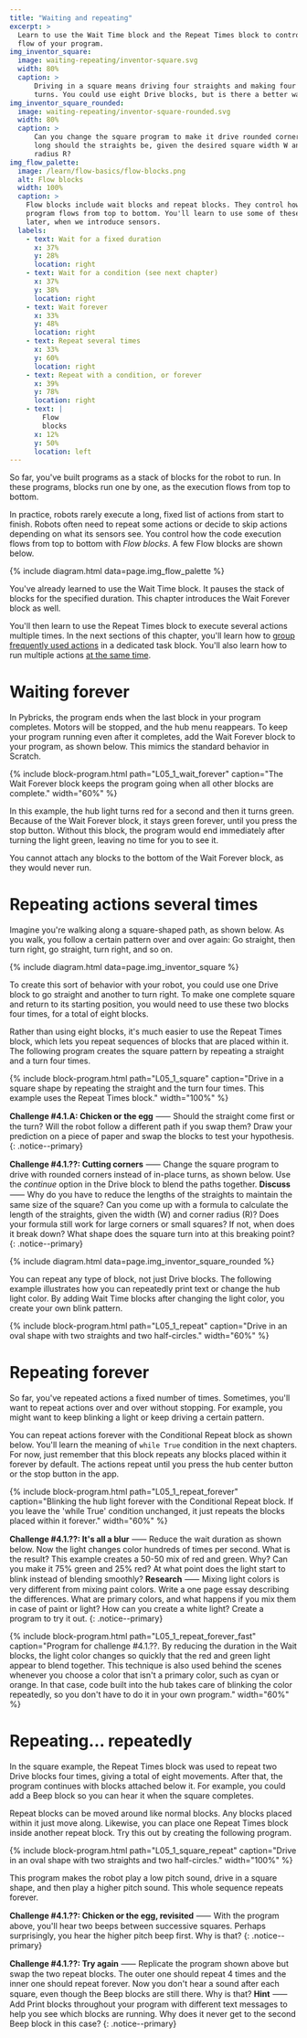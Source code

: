 ```yaml
---
title: "Waiting and repeating"
excerpt: >
  Learn to use the Wait Time block and the Repeat Times block to control the
  flow of your program.
img_inventor_square:
  image: waiting-repeating/inventor-square.svg
  width: 80%
  caption: >
      Driving in a square means driving four straights and making four 90-degree
      turns. You could use eight Drive blocks, but is there a better way?
img_inventor_square_rounded:
  image: waiting-repeating/inventor-square-rounded.svg
  width: 80%
  caption: >
      Can you change the square program to make it drive rounded corners? How
      long should the straights be, given the desired square width W and corner
      radius R?
img_flow_palette:
  image: /learn/flow-basics/flow-blocks.png
  alt: Flow blocks
  width: 100%
  caption: >
    Flow blocks include wait blocks and repeat blocks. They control how your
    program flows from top to bottom. You'll learn to use some of these blocks
    later, when we introduce sensors.
  labels:
    - text: Wait for a fixed duration
      x: 37%
      y: 28%
      location: right
    - text: Wait for a condition (see next chapter)
      x: 37%
      y: 38%
      location: right
    - text: Wait forever
      x: 33%
      y: 48%
      location: right
    - text: Repeat several times
      x: 33%
      y: 60%
      location: right
    - text: Repeat with a condition, or forever
      x: 39%
      y: 78%
      location: right
    - text: |
        Flow
        blocks
      x: 12%
      y: 50%
      location: left
---
```



So far, you've built programs as a stack of blocks for the robot to run. 
In these programs, blocks run one by one, as the execution flows from top to bottom.

In practice, robots rarely execute a long, fixed list of actions from start to
finish. Robots often need to repeat some actions or decide to skip actions
depending on what its sensors see. You control how the code execution flows
from top to bottom with _Flow blocks_. A few Flow blocks are shown
below.

{% include diagram.html data=page.img_flow_palette %}


You've already learned to use the Wait Time block. It pauses the stack of blocks for
the specified duration. This chapter introduces the Wait Forever block as well.

You'll then learn to use the Repeat Times block to execute several actions
multiple times. In the next sections of this chapter, you'll learn how to
[group frequently used actions](/learn/flow-basics/tasks-functions/)
in a dedicated task block. You'll also learn how to run multiple actions [at
the same time](/learn/flow-basics/multitasking/).

# Waiting forever

In Pybricks, the program ends when the last block in your program completes.
Motors will be stopped, and the hub menu reappears. To keep your program
running even after it completes, add the Wait Forever block to your program, as
shown below. This mimics the standard behavior in Scratch.


{% include block-program.html
path="L05_1_wait_forever"
caption="The Wait Forever block keeps the program going when all other blocks are complete."
width="60%"
%}

In this example, the hub light turns red for a second and then it turns green.
Because of the Wait Forever block, it stays green forever, until you press
the stop button. Without this block, the program would end immediately after
turning the light green, leaving no time for you to see it.

You cannot attach any blocks to the bottom of the Wait Forever block, as they
would never run.

# Repeating actions several times

Imagine you're walking along a square-shaped path, as shown below. As you walk,
you follow a certain pattern over and over again: Go straight, then turn right,
go straight, turn right, and so on.


{% include diagram.html data=page.img_inventor_square %}


To create this sort of behavior with your robot, you could use one Drive block
to go straight and another to turn right. To make one complete square and return
to its starting position, you would need to use these two blocks four times, for
a total of eight blocks.

Rather than using eight blocks, it's much easier to use the Repeat Times block, which
lets you repeat sequences of blocks that are placed within it. The following
program creates the square pattern by repeating a straight and a turn four
times.

{% include block-program.html
path="L05_1_square"
caption="Drive in a square shape by repeating the straight and the turn four times. This example uses the Repeat Times block."
width="100%"
%}

**Challenge #4.1.A: Chicken or the egg** ⸺ Should the straight come first or
the turn? Will the robot follow a different path if you swap them?
Draw your prediction on a piece of paper and swap the blocks to test your hypothesis.
{: .notice--primary}

**Challenge #4.1.??: Cutting corners** ⸺ Change the square program to drive
with rounded corners instead of in-place turns, as shown below. Use the
_continue_ option in the Drive block to blend the paths together. **Discuss** ⸺
Why do you have to reduce the lengths of the straights to maintain the same
size of the square? Can you come up with a formula to calculate the length of
the straights, given the width (W) and corner radius (R)? Does your formula
still work for large corners or small squares? If not, when does it break down?
What shape does the square turn into at this breaking point?
{: .notice--primary}

{% include diagram.html data=page.img_inventor_square_rounded %}

You can repeat any type of block, not just Drive blocks. The following example
illustrates how you can repeatedly print text or change the hub light color. By
adding Wait Time blocks after changing the light color, you create your own blink
pattern.

{% include block-program.html
path="L05_1_repeat"
caption="Drive in an oval shape with two straights and two half-circles."
width="60%"
%}


# Repeating forever

So far, you've repeated actions a fixed number of times. Sometimes, you'll want to repeat
actions over and over without stopping. For example, you might want to keep blinking
a light or keep driving a certain pattern.

You can repeat actions forever with the Conditional Repeat block as shown below.
You'll learn the meaning of ``while True`` condition in the next chapters. For
now, just remember that this block repeats any blocks placed within it forever by default.
The actions repeat until you press the hub center button or the stop button in the app.

{% include block-program.html
path="L05_1_repeat_forever"
caption="Blinking the hub light forever with the Conditional Repeat block.
         If you leave the 'while True' condition unchanged, it just
         repeats the blocks placed within it forever."
width="60%"
%}

**Challenge #4.1.??: It's all a blur** ⸺ Reduce the wait duration as shown
below. Now the light changes color hundreds of times per second. What is the
result? This example creates a 50-50 mix of red and green. Why? Can you make it
75% green and 25% red? At what point does the light start to blink instead
of blending smoothly?
 **Research** ⸺ Mixing light colors is very different
from mixing paint colors. Write a one page essay describing the differences.
What are primary colors, and what happens if you mix them in case of paint or
light? How can you create a white light? Create a program to try it out.
{: .notice--primary}

{% include block-program.html
path="L05_1_repeat_forever_fast"
caption="Program for challenge #4.1.??. By reducing the duration in the Wait
blocks, the light color changes so quickly that the red and green light appear
to blend together. This technique is also used behind the scenes whenever you
choose a color that isn't a primary color, such as cyan or orange. In that case,
code built into the hub takes care of blinking the color repeatedly, so you don't have to do
it in your own program."
width="60%"
%}

# Repeating... repeatedly

In the square example, the Repeat Times block was used to repeat two Drive blocks four
times, giving a total of eight movements. After that, the program continues with
blocks attached below it. For example, you could add a Beep block so you can
hear it when the square completes.

Repeat blocks can be moved around like normal blocks. Any blocks placed within
it just move along. Likewise, you can place one Repeat Times block inside
another repeat block. Try this out by creating the following program.

{% include block-program.html
path="L05_1_square_repeat"
caption="Drive in an oval shape with two straights and two half-circles."
width="100%"
%}

This program makes the robot play a low pitch sound, drive in a square shape, and then
play a higher pitch sound. This whole sequence repeats forever.


**Challenge #4.1.??: Chicken or the egg, revisited** ⸺ With the program above,
you'll hear two beeps between successive squares. Perhaps surprisingly, you
hear the higher pitch beep first. Why is that?
{: .notice--primary}

**Challenge #4.1.??: Try again** ⸺ Replicate the program shown above but 
swap the two repeat blocks. The outer one should repeat 4 times and the inner
one should repeat forever. Now you don't hear a sound after each square, even
though the Beep blocks are still there. Why is that? **Hint** ⸺ Add Print
blocks throughout your program with different text messages to help you see which
blocks are running. Why does it never get to the second Beep block in this case?
{: .notice--primary}
